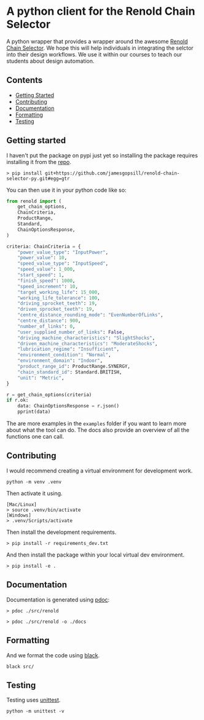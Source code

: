 # A python client for the Renold Chain Selector

A python wrapper that provides a wrapper around the awesome [Renold Chain Selector](https://www.renoldchainselector.com/ChainSelector). We hope this will help individuals in integrating the selctor into their design workflows. We use it within our courses to teach our students about design automation.

## Contents

- [Getting Started](#getting-started)
- [Contributing](#contributing)
- [Documentation](#documentation)
- [Formatting](#formatting)
- [Testing](#testing)

## Getting started

I haven't put the package on pypi just yet so installing the package requires installing it from the [repo](https://stackoverflow.com/questions/15268953/how-to-install-python-package-from-github).

```
> pip install git+https://github.com/jamesgopsill/renold-chain-selector-py.git#egg=gtr
```

You can then use it in your python code like so:

```python
from renold import (
    get_chain_options,
    ChainCriteria,
    ProductRange,
    Standard,
    ChainOptionsResponse,
)

criteria: ChainCriteria = {
    "power_value_type": "InputPower",
    "power_value": 10,
    "speed_value_type": "InputSpeed",
    "speed_value": 1_000,
    "start_speed": 1,
    "finish_speed": 1000,
    "speed_increment": 10,
    "target_working_life": 15_000,
    "working_life_tolerance": 100,
    "driving_sprocket_teeth": 19,
    "driven_sprocket_teeth": 19,
    "centre_distance_rounding_mode": "EvenNumberOfLinks",
    "centre_distance": 900,
    "number_of_links": 0,
    "user_supplied_number_of_links": False,
    "driving_machine_characteristics": "SlightShocks",
    "driven_machine_characteristics": "ModerateShocks",
    "lubrication_regime": "Insufficient",
    "environment_condition": "Normal",
    "environment_domain": "Indoor",
    "product_range_id": ProductRange.SYNERGY,
    "chain_standard_id": Standard.BRITISH,
    "unit": "Metric",
}

r = get_chain_options(criteria)
if r.ok:
    data: ChainOptionsResponse = r.json()
    pprint(data)
```

The are more examples in the `examples` folder if you want to learn more about what the tool can do. The docs also provide an overview of all the functions one can call.

## Contributing

I would recommend creating a virtual environment for development work.

```
python -m venv .venv
```

Then activate it using.

```
[Mac/Linux]
> source .venv/bin/activate
[Windows]
> .venv/Scripts/activate
```

Then install the development requirements.

```
> pip install -r requirements_dev.txt
```

And then install the package within your local virtual dev environment.

```
> pip install -e .
```

## Documentation

Documentation is generated using [pdoc](https://pdoc.dev/):

```
> pdoc ./src/renold
```

```
> pdoc ./src/renold -o ./docs
```

## Formatting

And we format the code using [black](https://github.com/psf/black).

```
black src/
```

## Testing

Testing uses [unittest](https://docs.python.org/3/library/unittest.html).

```
python -m unittest -v
```